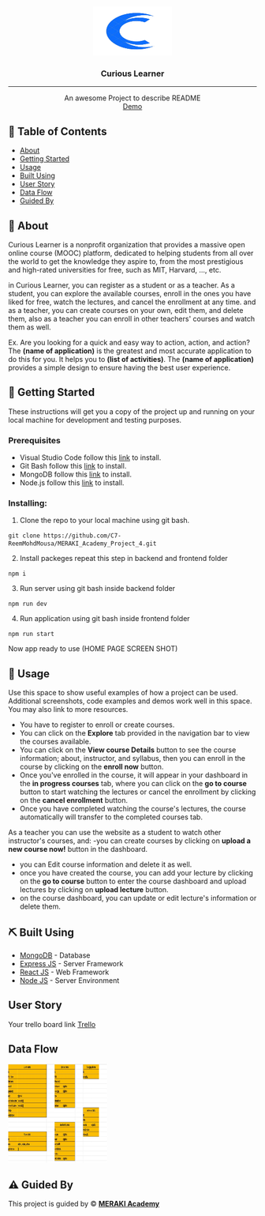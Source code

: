 <p align="center">
<a href="https://www.meraki-academy.org" target="_blank" rel="noopener noreferrer">
 <img width="160px" height="100px" src="./logo.png" alt="Project logo">
 </a>
</p>

<h3 align="center"> Curious Learner
</h3>

---

<p align="center"> An awesome Project to describe README 
    <br> 
<a href=''>Demo</a>
    <br> 
</p>

## 📝 Table of Contents

- [About](#about)
- [Getting Started](#getting_started)
- [Usage](#usage)
- [Built Using](#built_using)
- [User Story](#user_story)
- [Data Flow](#data_flow)
- [Guided By](#guided_by)

## 🧐 About <a name = "about"></a>

Curious Learner is a nonprofit organization that provides a massive open online course (MOOC) platform, dedicated to helping students from all over the world to get the knowledge they aspire to, from the most prestigious and high-rated universities for free, such as MIT, Harvard, ..., etc.

in Curious Learner, you can register as a student or as a teacher. As a student, you can explore the available courses, enroll in the ones you have liked for free, watch the lectures, and cancel the enrollment at any time. and as a teacher, you can create courses on your own, edit them, and delete them, also as a teacher you can enroll in other teachers' courses and watch them as well.


Ex. Are you looking for a quick and easy way to action, action, and action? The **(name of application)** is the greatest and most accurate application to do this for you. It helps you to **(list of activities)**. The **(name of application)** provides a simple design to ensure having the best user experience.

## 🏁 Getting Started <a name = "getting_started"></a>

These instructions will get you a copy of the project up and running on your local machine for development and testing purposes.

### Prerequisites

- Visual Studio Code follow this <a href='https://code.visualstudio.com/download'>link</a> to install.
- Git Bash follow this <a href='https://git-scm.com/downloads'>link</a> to install.
- MongoDB follow this <a href='https://www.mongodb.com/docs/manual/installation/'>link</a> to install.
- Node.js follow this <a href='https://nodejs.org/en/download'>link</a> to install.

### Installing:

1. Clone the repo to your local machine using git bash.

```
git clone https://github.com/C7-ReemMohdMousa/MERAKI_Academy_Project_4.git
```

2. Install packeges repeat this step in backend and frontend folder

```
npm i
```

3. Run server using git bash inside backend folder

```
npm run dev
```

4. Run application using git bash inside frontend folder

```
npm run start
```

Now app ready to use (HOME PAGE SCREEN SHOT)

## 🎈 Usage <a name="usage"></a>

Use this space to show useful examples of how a project can be used. Additional screenshots, code examples and demos work well in this space. You may also link to more resources.

- You have to register to enroll or create courses.
- You can click on the **Explore** tab provided in the navigation bar to view the courses available.
- You can click on the **View course Details** button to see the course information; about, instructor, and syllabus, then you can enroll in the course by clicking on the **enroll now** button.
- Once you've enrolled in the course, it will appear in your dashboard in the  **in progress courses** tab, where you can click on the **go to course** button to start watching the lectures or cancel the enrollment by clicking on the **cancel enrollment** button.
- Once you have completed watching the course's lectures, the course automatically will transfer to the completed courses tab.

As a teacher you can use the website as a student to watch other instructor's courses, and:
-you can create courses by clicking on **upload a new course now!** button in the dashboard.
- you can Edit course information and delete it as well.
- once you have created the course, you can add your lecture by clicking on the **go to course** button to enter the course dashboard and upload lectures by clicking on **upload lecture** button.
- on the course dashboard, you can update or edit lecture's information or delete them.


## ⛏️ Built Using <a name = "built_using"></a>

- [MongoDB](https://www.mongodb.com/) - Database
- [Express JS](https://expressjs.com/) - Server Framework
- [React JS](https://https://reactjs.org/) - Web Framework
- [Node JS](https://nodejs.org/en/) - Server Environment

## User Story <a name = "#user_story"></a>

Your trello board link
<a href='https://trello.com/b/xstDIisS/e-learning'>Trello</a>

## Data Flow <a name = "#data_flow"></a>

<img width=200px height=200px src="./schema.jpg" alt="Diagram"></a>

## ⚠️ Guided By <a name = "guided_by"></a>

This project is guided by ©️ **[MERAKI Academy](https://www.meraki-academy.org)**

